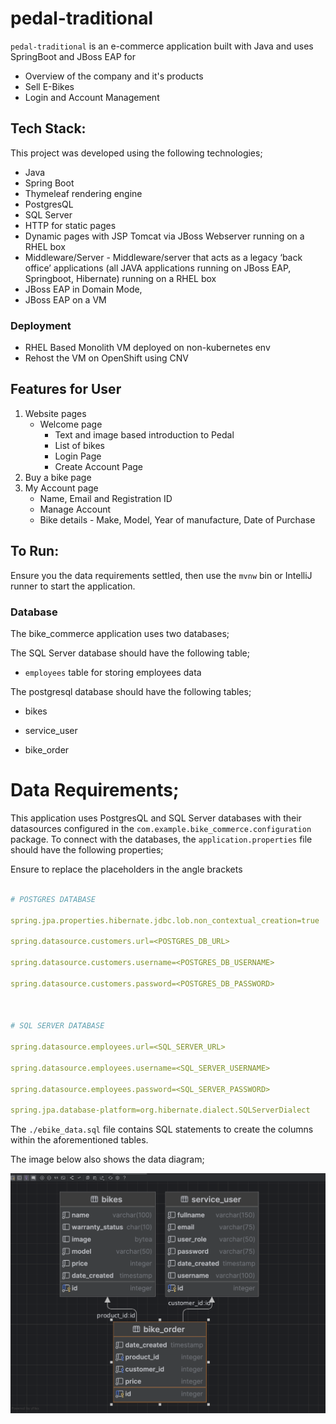 # pedal-traditional

`pedal-traditional` is an e-commerce application built with Java and uses SpringBoot and JBoss EAP for
- Overview of the company and it's products
- Sell E-Bikes
- Login and Account Management

## Tech Stack:
This project was developed using the following technologies;

- Java
- Spring Boot
- Thymeleaf rendering engine
- PostgresQL
- SQL Server
- HTTP for static pages
- Dynamic pages with JSP Tomcat via JBoss Webserver running on a RHEL box
- Middleware/Server - Middleware/server that acts as a legacy ‘back office’ applications (all JAVA applications running on JBoss EAP, Springboot, Hibernate) running on a RHEL box
-   JBoss EAP in Domain Mode,
-   JBoss EAP on a VM

### Deployment
- RHEL Based Monolith VM deployed on non-kubernetes env
- Rehost the VM on OpenShift using CNV

## Features for User

 1. Website pages
    -   Welcome page
	    -  Text and image based introduction to Pedal
	    -  List of bikes
	    - Login Page
	    - Create Account Page
2. Buy a bike page    
3. My Account page
	- Name, Email and Registration ID
    - Manage Account
    - Bike details - Make, Model, Year of manufacture, Date of Purchase
    

  

## To Run:

  

Ensure you the data requirements settled, then use the `mvnw` bin or IntelliJ runner to start the application.

  

### Database

The bike_commerce application uses two databases;

The SQL Server database should have the following table;

*  `employees` table for storing employees data

  

The postgresql database should have the following tables;

  

* bikes

* service_user

* bike_order

  

# Data Requirements;

  

This application uses PostgresQL and SQL Server databases with their datasources configured in the `com.example.bike_commerce.configuration` package. To connect with the databases, the `application.properties` file should have the following properties;

Ensure to replace the placeholders in the angle brackets

  

```yml

# POSTGRES DATABASE

spring.jpa.properties.hibernate.jdbc.lob.non_contextual_creation=true

spring.datasource.customers.url=<POSTGRES_DB_URL>

spring.datasource.customers.username=<POSTGRES_DB_USERNAME>

spring.datasource.customers.password=<POSTGRES_DB_PASSWORD>

  

# SQL SERVER DATABASE

spring.datasource.employees.url=<SQL_SERVER_URL>

spring.datasource.employees.username=<SQL_SERVER_USERNAME>

spring.datasource.employees.password=<SQL_SERVER_PASSWORD>

spring.jpa.database-platform=org.hibernate.dialect.SQLServerDialect

```

  

The `./ebike_data.sql` file contains SQL statements to create the columns within the aforementioned tables.

The image below also shows the data diagram;

  

<img  src="data-visualization.png"  alt="Data Visualization"  />
